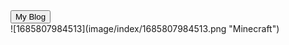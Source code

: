 
<link rel="stylesheet" type="text/css" href="style.css">
<html>
<body>  
<section class="loader"> 
<div class="slider" style="--i:0">     </div> 
<div class="slider" style="--i:1">     </div>  
<div class="slider" style="--i:2">     </div> 
<div class="slider" style="--i:3">    </div> 
 <div class="slider" style="--i:4">    </div>  
 </section>
<button>
    My Blog
    <div class="arrow-wrapper">
        <div class="arrow"></div>
    </div>
</button>
 </body>
 </html>
 <br>
![1685807984513](image/index/1685807984513.png "Minecraft")